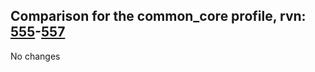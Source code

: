 ## Comparison for the common_core profile, rvn: [555](https://github.com/PRO100KatYT/FortniteProfileRevisions/tree/main/profiles/common_core/555%20common_core.json)-[557](https://github.com/PRO100KatYT/FortniteProfileRevisions/tree/main/profiles/common_core/557%20common_core.json)

No changes
